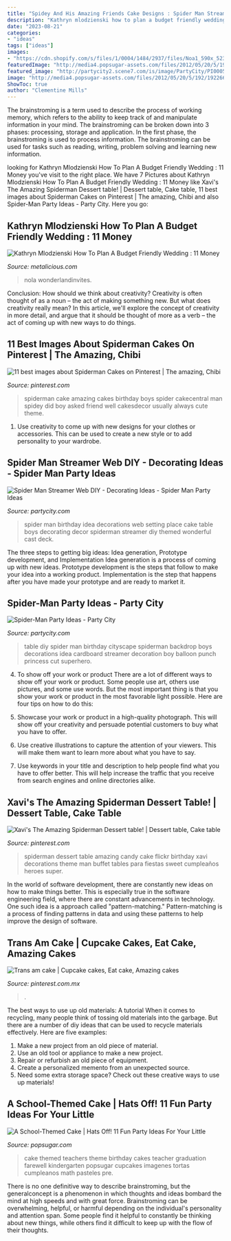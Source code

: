 ```yaml
---
title: "Spidey And His Amazing Friends Cake Designs : Spider Man Streamer Web Diy"
description: "Kathryn mlodzienski how to plan a budget friendly wedding : 11 money"
date: "2023-08-21"
categories:
- "ideas"
tags: ["ideas"]
images:
- "https://cdn.shopify.com/s/files/1/0004/1484/2937/files/Noa1_590x_5233dc96-fdf4-4e5a-a95e-88382a37c39e_large.jpg?v=1596224716"
featuredImage: "http://media4.popsugar-assets.com/files/2012/05/20/5/192/1922664/fad160bef8bd37d7_2179040516_78e19a87c4_b.xxxlarge/i/School-Themed-Cake.jpg"
featured_image: "http://partycity2.scene7.com/is/image/PartyCity/PI000532?$_ml_content_carousel_row_idea_carousel$"
image: "http://media4.popsugar-assets.com/files/2012/05/20/5/192/1922664/fad160bef8bd37d7_2179040516_78e19a87c4_b.xxxlarge/i/School-Themed-Cake.jpg"
ShowToc: true
author: "Clementine Mills"
---
```



The brainstroming is a term used to describe the process of working memory, which refers to the ability to keep track of and manipulate information in your mind. The brainstroming can be broken down into 3 phases: processing, storage and application. In the first phase, the brainstroming is used to process information. The brainstroming can be used for tasks such as reading, writing, problem solving and learning new information.

	

		
looking for Kathryn Mlodzienski How To Plan A Budget Friendly Wedding : 11 Money you've visit to the right place. We have 7 Pictures about Kathryn Mlodzienski How To Plan A Budget Friendly Wedding : 11 Money like Xavi&#039;s The Amazing Spiderman Dessert table! | Dessert table, Cake table, 11 best images about Spiderman Cakes on Pinterest | The amazing, Chibi and also Spider-Man Party Ideas - Party City. Here you go:
		
    
## Kathryn Mlodzienski How To Plan A Budget Friendly Wedding : 11 Money

<img loading=lazy src="https://cdn.shopify.com/s/files/1/0004/1484/2937/files/Noa1_590x_5233dc96-fdf4-4e5a-a95e-88382a37c39e_large.jpg?v=1596224716" onerror="this.onerror=null;this.src='https://tse1.mm.bing.net/th?id=OIP.Q_W_sP_L5Wq-G71AKktnegHaHa&amp;pid=15.1';" alt="Kathryn Mlodzienski How To Plan A Budget Friendly Wedding : 11 Money">

_Source: metalicious.com_

>nola wonderlandinvites. 

	

Conclusion: How should we think about creativity?
Creativity is often thought of as a noun – the act of making something new. But what does creativity really mean? In this article, we'll explore the concept of creativity in more detail, and argue that it should be thought of more as a verb – the act of coming up with new ways to do things.

    
## 11 Best Images About Spiderman Cakes On Pinterest | The Amazing, Chibi

<img loading=lazy src="https://s-media-cache-ak0.pinimg.com/736x/65/30/05/653005d372945638dc0e79ece489f0b4.jpg" onerror="this.onerror=null;this.src='https://tse1.mm.bing.net/th?id=OIP.BhfOyeIDh6m81uWwQxQzYwHaE8&amp;pid=15.1';" alt="11 best images about Spiderman Cakes on Pinterest | The amazing, Chibi">

_Source: pinterest.com_

>spiderman cake amazing cakes birthday boys spider cakecentral man spidey did boy asked friend well cakesdecor usually always cute theme. 

	

1. Use creativity to come up with new designs for your clothes or accessories. This can be used to create a new style or to add personality to your wardrobe.

    
## Spider Man Streamer Web DIY - Decorating Ideas - Spider Man Party Ideas

<img loading=lazy src="http://partycity2.scene7.com/is/image/PartyCity/PI000532?$_ml_content_carousel_row_idea_carousel$" onerror="this.onerror=null;this.src='https://tse1.mm.bing.net/th?id=OIP.Tm4is9xKZXYFOn9dj54JFQAAAA&amp;pid=15.1';" alt="Spider Man Streamer Web DIY - Decorating Ideas - Spider Man Party Ideas">

_Source: partycity.com_

>spider man birthday idea decorations web setting place cake table boys decorating decor spiderman streamer diy themed wonderful cast deck. 

	

The three steps to getting big ideas: Idea generation, Prototype development, and Implementation
Idea generation is a process of coming up with new ideas. Prototype development is the steps that follow to make your idea into a working product. Implementation is the step that happens after you have made your prototype and are ready to market it.

    
## Spider-Man Party Ideas - Party City

<img loading=lazy src="http://partycity5.scene7.com/is/image/PartyCity/PI000535?$_ml_content_family_section_feature$" onerror="this.onerror=null;this.src='https://tse1.mm.bing.net/th?id=OIP.cehTj24ctECvPF7gioMpmwAAAA&amp;pid=15.1';" alt="Spider-Man Party Ideas - Party City">

_Source: partycity.com_

>table diy spider man birthday cityscape spiderman backdrop boys decorations idea cardboard streamer decoration boy balloon punch princess cut superhero. 

	

4. To show off your work or product
There are a lot of different ways to show off your work or product. Some people use art, others use pictures, and some use words. But the most important thing is that you show your work or product in the most favorable light possible. Here are four tips on how to do this:
1. Showcase your work or product in a high-quality photograph. This will show off your creativity and persuade potential customers to buy what you have to offer.

2. Use creative illustrations to capture the attention of your viewers. This will make them want to learn more about what you have to say.

3. Use keywords in your title and description to help people find what you have to offer better. This will help increase the traffic that you receive from search engines and online directories alike.


    
## Xavi&#039;s The Amazing Spiderman Dessert Table! | Dessert Table, Cake Table

<img loading=lazy src="https://i.pinimg.com/originals/d3/0c/3d/d30c3dec432bc87126fad59ecabb4fa6.jpg" onerror="this.onerror=null;this.src='https://tse2.mm.bing.net/th?id=OIP.G5qrcshLzBUov-6gPRfkogHaE7&amp;pid=15.1';" alt="Xavi&#039;s The Amazing Spiderman Dessert table! | Dessert table, Cake table">

_Source: pinterest.com_

>spiderman dessert table amazing candy cake flickr birthday xavi decorations theme man buffet tables para fiestas sweet cumpleaños heroes super. 

	

In the world of software development, there are constantly new ideas on how to make things better. This is especially true in the software engineering field, where there are constant advancements in technology. One such idea is a approach called "pattern-matching." Pattern-matching is a process of finding patterns in data and using these patterns to help improve the design of software.

    
## Trans Am Cake | Cupcake Cakes, Eat Cake, Amazing Cakes

<img loading=lazy src="https://i.pinimg.com/originals/b2/70/ac/b270acfeae982e0b8c37fd94fb8a937a.jpg" onerror="this.onerror=null;this.src='https://tse4.mm.bing.net/th?id=OIP.4h1HzGgJ0mNY9kF0bB_n2wHaDw&amp;pid=15.1';" alt="Trans am cake | Cupcake cakes, Eat cake, Amazing cakes">

_Source: pinterest.com.mx_

>. 

	

The best ways to use up old materials: A tutorial
When it comes to recycling, many people think of tossing old materials into the garbage. But there are a number of diy ideas that can be used to recycle materials effectively. Here are five examples:
1. Make a new project from an old piece of material.
2. Use an old tool or appliance to make a new project.
3. Repair or refurbish an old piece of equipment. 
4. Create a personalized memento from an unexpected source.
5. Need some extra storage space? Check out these creative ways to use up materials!

    
## A School-Themed Cake | Hats Off! 11 Fun Party Ideas For Your Little

<img loading=lazy src="http://media4.popsugar-assets.com/files/2012/05/20/5/192/1922664/fad160bef8bd37d7_2179040516_78e19a87c4_b.xxxlarge/i/School-Themed-Cake.jpg" onerror="this.onerror=null;this.src='https://tse2.mm.bing.net/th?id=OIP.f0SlP8gek39MdzoEXyrKNQHaJ4&amp;pid=15.1';" alt="A School-Themed Cake | Hats Off! 11 Fun Party Ideas For Your Little">

_Source: popsugar.com_

>cake themed teachers theme birthday cakes teacher graduation farewell kindergarten popsugar cupcakes imagenes tortas cumpleanos math pasteles pre. 

	

There is no one definitive way to describe brainstroming, but the generalconcept is a phenomenon in which thoughts and ideas bombard the mind at high speeds and with great force. Brainstroming can be overwhelming, helpful, or harmful depending on the individual's personality and attention span. Some people find it helpful to constantly be thinking about new things, while others find it difficult to keep up with the flow of their thoughts.

